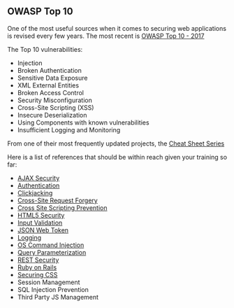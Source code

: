 ## OWASP Top 10

One of the most useful sources when it comes to securing web applications is revised every few years.  The most recent is [OWASP Top 10 - 2017](https://www.owasp.org/images/7/72/OWASP_Top_10-2017_%28en%29.pdf.pdf)

The Top 10 vulnerabilities:

- Injection
- Broken Authentication
- Sensitive Data Exposure
- XML External Entities
- Broken Access Control
- Security Misconfiguration
- Cross-Site Scripting (XSS)
- Insecure Deserialization
- Using Components with known vulnerabilities
- Insufficient Logging and Monitoring

From one of their most frequently updated projects, the [Cheat Sheet Series](https://github.com/OWASP/CheatSheetSeries)

Here is a list of references that should be within reach given your training so far:

- [AJAX Security](https://github.com/OWASP/CheatSheetSeries/blob/master/cheatsheets/AJAX_Security_Cheat_Sheet.md)
- [Authentication](https://github.com/OWASP/CheatSheetSeries/blob/master/cheatsheets/Authentication_Cheat_Sheet.md)
- [Clickjacking](https://github.com/OWASP/CheatSheetSeries/blob/master/cheatsheets/Clickjacking_Defense_Cheat_Sheet.md)
- [Cross-Site Request Forgery](https://github.com/OWASP/CheatSheetSeries/blob/master/cheatsheets/Cross-Site_Request_Forgery_Prevention_Cheat_Sheet.md)
- [Cross Site Scripting Prevention](https://github.com/OWASP/CheatSheetSeries/blob/master/cheatsheets/Cross_Site_Scripting_Prevention_Cheat_Sheet.md)
- [HTML5 Security](https://github.com/OWASP/CheatSheetSeries/blob/master/cheatsheets/HTML5_Security_Cheat_Sheet.md)
- [Input Validation](https://github.com/OWASP/CheatSheetSeries/blob/master/cheatsheets/Input_Validation_Cheat_Sheet.md)
- [JSON Web Token](https://github.com/OWASP/CheatSheetSeries/blob/master/cheatsheets/JSON_Web_Token_Cheat_Sheet.md)
- [Logging](https://github.com/OWASP/CheatSheetSeries/blob/master/cheatsheets/Logging_Cheat_Sheet.md)
- [OS Command Injection](https://github.com/OWASP/CheatSheetSeries/blob/master/cheatsheets/OS_Command_Injection_Defense_Cheat_Sheet.md)
- [Query Parameterization](https://github.com/OWASP/CheatSheetSeries/blob/master/cheatsheets/Query_Parameterization_Cheat_Sheet.md)
- [REST Security](https://github.com/OWASP/CheatSheetSeries/blob/master/cheatsheets/REST_Security_Cheat_Sheet.md)
- [Ruby on Rails](https://github.com/OWASP/CheatSheetSeries/blob/master/cheatsheets/Ruby_on_Rails_Cheatsheet.md)
- [Securing CSS](https://github.com/OWASP/CheatSheetSeries/blob/master/cheatsheets/Securing_Cascading_Style_Sheets_Cheat_Sheet.md)
- Session Management
- SQL Injection Prevention
- Third Party JS Management
